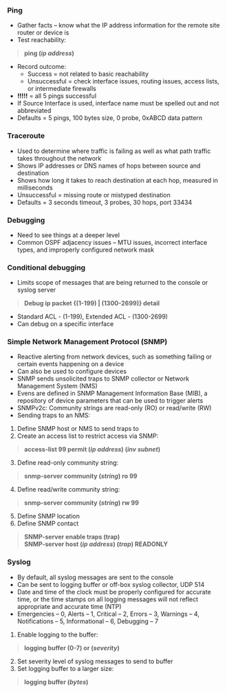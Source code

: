 ### Ping  
* Gather facts – know what the IP address information for the remote site router or device is  
* Test reachability:  
> **ping (*ip address*)**  
* Record outcome:  
  * Success = not related to basic reachability   
  * Unsuccessful = check interface issues, routing issues, access lists, or intermediate firewalls  
* **!!!!!** = all 5 pings successful  
* If Source Interface is used, interface name must be spelled out and not abbreviated  
* Defaults = 5 pings, 100 bytes size, 0 probe, 0xABCD data pattern  


### Traceroute  
* Used to determine where traffic is failing as well as what path traffic takes throughout the network  
* Shows IP addresses or DNS names of hops between source and destination  
* Shows how long it takes to reach destination at each hop, measured in milliseconds  
* Unsuccessful = missing route or mistyped destination  
* Defaults = 3 seconds timeout, 3 probes, 30 hops, port 33434  


### Debugging  
* Need to see things at a deeper level  
* Common OSPF adjacency issues – MTU issues, incorrect interface types, and improperly configured network mask  


### Conditional debugging  
* Limits scope of messages that are being returned to the console or syslog server  
> **Debug ip packet {(1-199) | (1300-2699)} detail**  
* Standard ACL - (1-199), Extended ACL - (1300-2699)  
* Can debug on a specific interface  


### Simple Network Management Protocol (SNMP)  
* Reactive alerting from network devices, such as something failing or certain events happening on a device  
* Can also be used to configure devices  
* SNMP sends unsolicited traps to SNMP collector or Network Management System (NMS)  
* Evens are defined in SNMP Management Information Base (MIB), a repository of device parameters that can be used to trigger alerts  
* SNMPv2c: Community strings are read-only (RO) or read/write (RW)  
* Sending traps to an NMS:  
1. Define SNMP host or NMS to send traps to  
2. Create an access list to restrict access via SNMP:  
> **access-list 99 permit (*ip address*) (*inv subnet*)**  
3. Define read-only community string:  
> **snmp-server community (*string*) ro 99**  
4. Define read/write community string:  
> **snmp-server community (*string*) rw 99**  
5. Define SNMP location  
6. Define SNMP contact  
> **SNMP-server enable traps (trap)**  
> **SNMP-server host (*ip address*) (*trap*) READONLY**  


### Syslog  
* By default, all syslog messages are sent to the console  
* Can be sent to logging buffer or off-box syslog collector, UDP 514  
* Date and time of the clock must be properly configured for accurate time, or the time stamps on all logging messages will not reflect appropriate and accurate time (NTP)  
* Emergencies – 0, Alerts – 1, Critical – 2, Errors – 3, Warnings – 4, Notifications – 5, Informational – 6, Debugging – 7  
1. Enable logging to the buffer:  
> **logging buffer (0-7) or (*severity*)**  
2. Set severity level of syslog messages to send to buffer  
3. Set logging buffer to a larger size:  
> **logging buffer (*bytes*)**  



